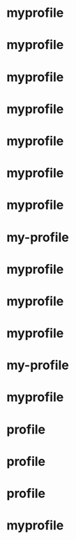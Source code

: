 # myprofile
# myprofile
# myprofile
# myprofile
# myprofile
# myprofile
# myprofile
# my-profile
# myprofile
# myprofile
# myprofile
# my-profile
# myprofile
# profile
# profile
# profile
# myprofile
